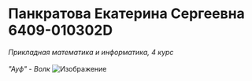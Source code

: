 # Панкратова Екатерина Сергеевна 6409-010302D
*Прикладная математика и информатика, 4 курс*
\
\
*"Ауф" - Волк*
![Изображение](https://sun6-22.userapi.com/s/v1/ig2/cMjeAU8iarm-eVev2jYDsOuOH559397-RERfqYj38I1MoSOA04eCKUWPMrLY1mdtwPrt51pQmJQcbYRtrEwb76sv.jpg?size=1072x1072&quality=96&crop=4,0,1072,1072&ava=1)
